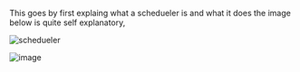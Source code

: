 This goes by first explaing what a schedueler is and what it does the image below is quite self explanatory,

![schedueler](https://github.com/Sockalingam27/FreeRTOS_Arduino/assets/90521489/0f2f326e-92ca-4dac-8cb8-5ce65c307198)



![image](https://github.com/Sockalingam27/FreeRTOS_Arduino/assets/90521489/ea2bfaf8-b167-44b3-86da-fcee797526e3)



